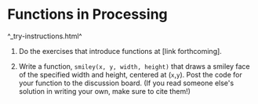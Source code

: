 Functions in Processing
=======================

^_try-instructions.html^

1. Do the exercises that introduce functions at [link forthcoming].

2. Write a function, `smiley(x, y, width, height)` that
draws a smiley face of the specified width and height, centered at
(`x`,`y`).  Post the code for your function to the discussion board.
(If you read someone else's solution in writing your own, make sure to
cite them!)
